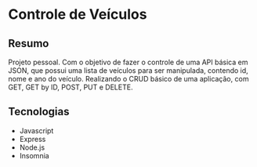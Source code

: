 # Controle de Veículos

## Resumo
Projeto pessoal. Com o objetivo de fazer o controle de uma API básica em JSON, 
que possui uma lista de veículos para ser manipulada, contendo id, nome e ano do 
veículo.
Realizando o CRUD básico de uma aplicação, com GET, GET by ID, POST, PUT e DELETE.

## Tecnologias
- Javascript
- Express
- Node.js
- Insomnia